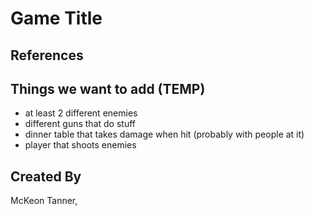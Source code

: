 # Game Title

## References

## Things we want to add (TEMP)

- at least 2 different enemies
- different guns that do stuff
- dinner table that takes damage when hit (probably with people at it)
- player that shoots enemies

## Created By

McKeon Tanner, 
